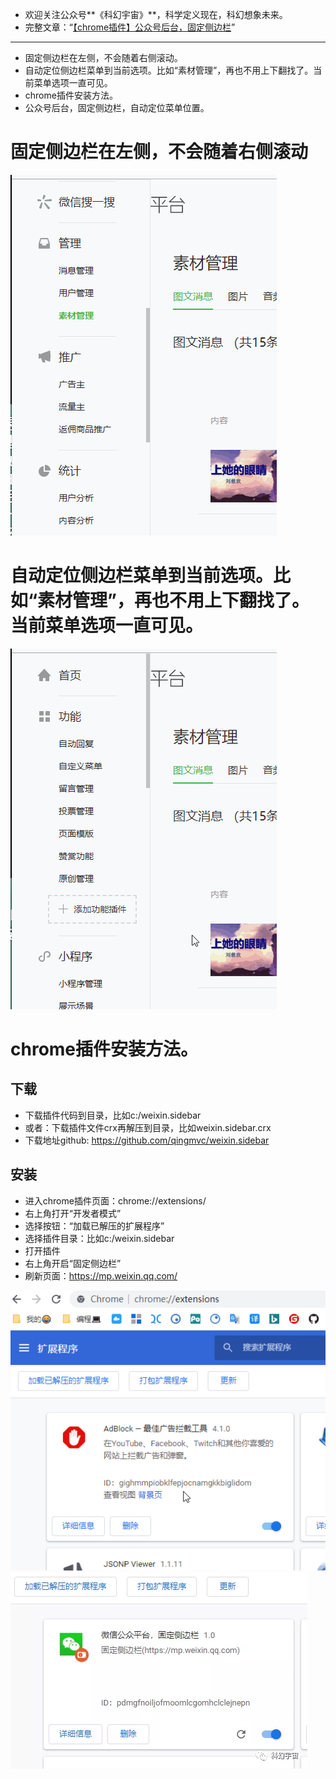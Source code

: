 
- 欢迎关注公众号**《科幻宇宙》**，科学定义现在，科幻想象未来。
- 完整文章：“[【chrome插件】公众号后台，固定侧边栏](http://baidu.com)”

---

- 固定侧边栏在左侧，不会随着右侧滚动。
- 自动定位侧边栏菜单到当前选项。比如“素材管理”，再也不用上下翻找了。当前菜单选项一直可见。
- chrome插件安装方法。
- 公众号后台，固定侧边栏，自动定位菜单位置。



# 固定侧边栏在左侧，不会随着右侧滚动

![](/doc/111.gif)

# 自动定位侧边栏菜单到当前选项。比如“素材管理”，再也不用上下翻找了。当前菜单选项一直可见。

![](/doc/222.gif)

# chrome插件安装方法。

## 下载

- 下载插件代码到目录，比如c:/weixin.sidebar
- 或者：下载插件文件crx再解压到目录，比如weixin.sidebar.crx
- 下载地址github: https://github.com/qingmvc/weixin.sidebar

## 安装

- 进入chrome插件页面：chrome://extensions/
- 右上角打开“开发者模式”
- 选择按钮：“加载已解压的扩展程序”
- 选择插件目录：比如c:/weixin.sidebar
- 打开插件
- 右上角开启“固定侧边栏”
- 刷新页面：https://mp.weixin.qq.com/

![](/doc/333.gif)
![](/doc/444.webp)
